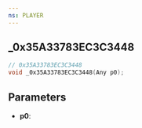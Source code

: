 ```yaml
---
ns: PLAYER
---
```

## _0x35A33783EC3C3448

```c
// 0x35A33783EC3C3448
void _0x35A33783EC3C3448(Any p0);
```

## Parameters
* **p0**:
